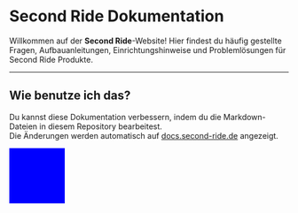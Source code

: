 
# Second Ride Dokumentation

Willkommen auf der **Second Ride**-Website! Hier findest du häufig gestellte Fragen, Aufbauanleitungen, Einrichtungshinweise und Problemlösungen für Second Ride Produkte.

---

## Wie benutze ich das?

Du kannst diese Dokumentation verbessern, indem du die Markdown-Dateien in diesem Repository bearbeitest.  
Die Änderungen werden automatisch auf [docs.second-ride.de](https://docs.second-ride.de) angezeigt.

<!DOCTYPE html>
<html>
<head>
  <style>
    .color-box {
      width: 100px;
      height: 100px;
      background-color: blue;
      animation: changeColor 3s infinite alternate;
    }

    @keyframes changeColor {
      0% { background-color: blue; }
      100% { background-color: red; }
    }
  </style>
</head>
<body>

<div class="color-box"></div>

</body>
</html>
